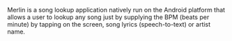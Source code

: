 Merlin is a song lookup application natively run on the Android platform that allows a user to lookup any song just by supplying the BPM (beats per minute) by tapping on the screen, song lyrics (speech-to-text) or artist name. 
